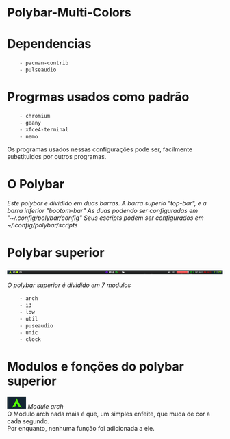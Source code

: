 # Polybar-Multi-Colors

# Dependencias

		- pacman-contrib
		- pulseaudio
		
# Progrmas usados como padrão

		- chromium
		- geany
		- xfce4-terminal
		- nemo
		
Os programas usados nessas configurações pode ser,
facilmente substituidos por outros programas.

# O Polybar

_Este polybar e dividido em duas barras. A barra superio "top-bar", e a barra inferior "bootom-bar"_
_As duas podendo ser configuradas em "~/.config/polybar/config"_
_Seus escripts podem ser configurados em ~/.config/polybar/scripts_

# Polybar superior

![alt text](https://github.com/Diego-ACG/Polybar-Multi-Colors/blob/master/images/polybar-top.png)

_O polybar superior é dividido em 7 modulos_

		- arch
		- i3
		- low
		- util
		- puseaudio
		- unic
		- clock
		
# Modulos e fonções do polybar superior

![alt text](https://github.com/Diego-ACG/Polybar-Multi-Colors/blob/master/images/arch.png) _Module arch_\
		O Modulo arch nada mais é que, um simples enfeite, que muda de cor a cada segundo.\
		Por enquanto, nenhuma função foi adicionada a ele.
		
